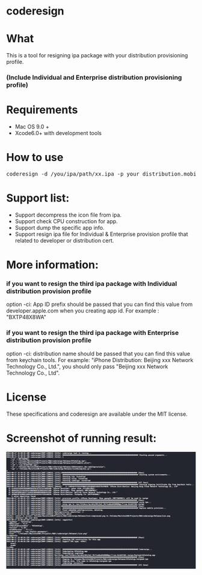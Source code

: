 # coderesign
# What
This is a tool for resigning ipa package with your distribution provisioning profile.
### (Include Individual and Enterprise distribution provisioning profile)

# Requirements
* Mac OS 9.0 +
* Xcode6.0+ with development tools

# How to use
<pre>coderesign -d /you/ipa/path/xx.ipa -p your_distribution.mobileprovision -e your_entitlements.plist -id com.your.newbundleID -ci certificates_index -py your-python</pre>

# Support list:
* Support decompress the icon file from ipa.
* Support check CPU construction for app.
* Support dump the specific app info.
* Support resign ipa file for Individual & Enterprise provision profile that related to developer or distribution cert.

# More information:
### if you want to resign the third ipa package with Individual distribution provision profile
option -ci: App ID prefix should be passed that you can find this value from developer.apple.com when you creating app id. For example : "BXTP48X8WA"

### if you want to resign the third ipa package with Enterprise  distribution provision profile
option -ci: distribution name should be passed that you can find this value from keychain tools.
For example: "iPhone Distribution: Beijing xxx Network Technology Co., Ltd.", you should only pass "Beijing xxx Network Technology Co., Ltd".

# License
These specifications and coderesign are available under the MIT license.

# Screenshot of running result:
![Image text](https://raw.githubusercontent.com/0x4d4746h/coderesign/master/result_screenshot.png)


